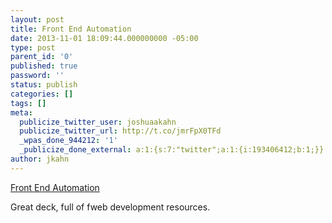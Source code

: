 ```yaml
---
layout: post
title: Front End Automation
date: 2013-11-01 18:09:44.000000000 -05:00
type: post
parent_id: '0'
published: true
password: ''
status: publish
categories: []
tags: []
meta:
  publicize_twitter_user: joshuaakahn
  publicize_twitter_url: http://t.co/jmrFpX0TFd
  _wpas_done_944212: '1'
  _publicize_done_external: a:1:{s:7:"twitter";a:1:{i:193406412;b:1;}}
author: jkahn
---
```

[Front End Automation](https://speakerdeck.com/addyosmani/automating-front-end-workflow "Front End Automation")

Great deck, full of fweb development resources.
